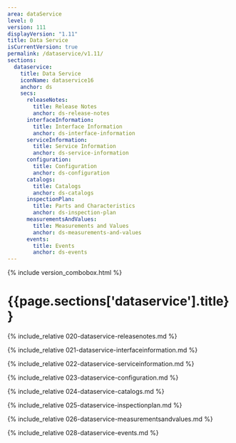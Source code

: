 ```yaml
---
area: dataService
level: 0
version: 111
displayVersion: "1.11"
title: Data Service
isCurrentVersion: true
permalink: /dataservice/v1.11/
sections:
  dataservice:
    title: Data Service
    iconName: dataservice16
    anchor: ds
    secs:
      releaseNotes:
        title: Release Notes
        anchor: ds-release-notes
      interfaceInformation:
        title: Interface Information
        anchor: ds-interface-information
      serviceInformation:
        title: Service Information
        anchor: ds-service-information
      configuration:
        title: Configuration
        anchor: ds-configuration
      catalogs:
        title: Catalogs
        anchor: ds-catalogs
      inspectionPlan:
        title: Parts and Characteristics
        anchor: ds-inspection-plan
      measurementsAndValues:
        title: Measurements and Values
        anchor: ds-measurements-and-values
      events:
        title: Events
        anchor: ds-events
---
```


{% include version_combobox.html %}

<h1 id="{{page.sections['dataservice'].anchor}}">{{page.sections['dataservice'].title}}</h1>

{% include_relative 020-dataservice-releasenotes.md %}

{% include_relative 021-dataservice-interfaceinformation.md %}

{% include_relative 022-dataservice-serviceinformation.md %}

{% include_relative 023-dataservice-configuration.md %}

{% include_relative 024-dataservice-catalogs.md %}

{% include_relative 025-dataservice-inspectionplan.md %}

{% include_relative 026-dataservice-measurementsandvalues.md %}

{% include_relative 028-dataservice-events.md %}
